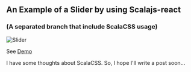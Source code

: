 ## An Example of a Slider by using Scalajs-react
### (A separated branch that include ScalaCSS usage)

![Slider](http://projects.scalapro.net/slider1.gif)


See [Demo](http://projects.scalapro.net/scalajs-react-slider/)

I have some thoughts about ScalaCSS. So, I hope I'll write a post soon...


